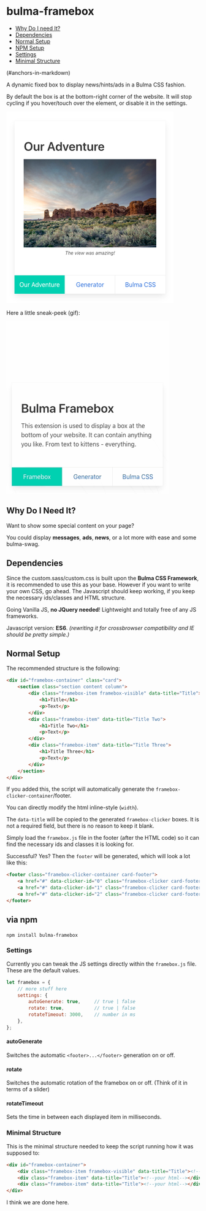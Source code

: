 # bulma-framebox

- [Why Do I need It?](#why)
- [Dependencies](#dependencies)
- [Normal Setup](#setup)
- [NPM Setup](#npm-setup)
- [Settings](#settings)
- [Minimal Structure](#minimal)

(#anchors-in-markdown)

A dynamic fixed box to display news/hints/ads in a Bulma CSS fashion.

By default the box is at the bottom-right corner of the website.
It will stop cycling if you hover/touch over the element, or disable it in the settings.

![alt text](/images/framebox.jpg)

Here a little sneak-peek (gif):

![alt text](/images/preview.gif)

## Why Do I Need It? <a name="why"></a>

Want to show some special content on your page?

You could display **messages**, **ads**, **news**, or a lot more with ease
and some bulma-swag.

## Dependencies <a name="dependencies"></a>
Since the custom.sass/custom.css is built upon the **Bulma CSS Framework**,
it is recommended to use this as your base. However if you want to write
your own CSS, go ahead.
The Javascript should keep working,
if you keep the necessary ids/classes and HTML structure.

Going Vanilla JS, **no JQuery needed**! Lightweight and totally free of any JS frameworks.

Javascript version: **ES6**.
_(rewriting it for crossbrowser compatibility and IE should be pretty simple.)_

## Normal Setup <a name="setup"></a>

The recommended structure is the following:

```html
<div id="framebox-container" class="card">
    <section class="section content column">
        <div class="framebox-item framebox-visible" data-title="Title">
            <h1>Title</h1>
            <p>Text</p>
        </div>
        <div class="framebox-item" data-title="Title Two">
            <h1>Title Two</h1>
            <p>Text</p>
        </div>
        <div class="framebox-item" data-title="Title Three">
            <h1>Title Three</h1>
            <p>Text</p>
        </div>
    </section>
</div>
```

If you added this, the script will automatically generate
the `framebox-clicker-container`/footer.

You can directly modify the html inline-style (`width`).

The `data-title` will be copied to the generated `framebox-clicker` boxes.
It is not a required field, but there is no reason to keep it blank.

Simply load the `framebox.js` file in the footer (after the HTML code) so
it can find the necessary ids and classes it is looking for.

Successful? Yes?
Then the `footer` will be generated, which will look a lot like this:

```html
<footer class="framebox-clicker-container card-footer">
    <a href="#" data-clicker-id="0" class="framebox-clicker card-footer-item">First</a>
    <a href="#" data-clicker-id="1" class="framebox-clicker card-footer-item">Second</a>
    <a href="#" data-clicker-id="2" class="framebox-clicker card-footer-item">Third</a>
</footer>
```

## via npm <a name="npm-setup"></a>

`npm install bulma-framebox`

### Settings <a name="settings"></a>

Currently you can tweak the JS settings directly within the `framebox.js` file.
These are the default values.
```javascript
let framebox = {
    // more stuff here
    settings: {
        autoGenerate: true,     // true | false 
        rotate: true,           // true | false
        rotateTimeout: 3000,    // number in ms          
    },
};
```

#### autoGenerate
Switches the automatic `<footer>...</footer>` generation on or off.
#### rotate
Switches the automatic rotation of the framebox on or off. (Think of it in terms of a slider)
#### rotateTimeout
Sets the time in between each displayed item in milliseconds.

### Minimal Structure <a name="minimal"></a>

This is the minimal structure needed to keep the script running how it was supposed to:

```HTML
<div id="framebox-container">
    <div class="framebox-item framebox-visible" data-title="Title"><!--your html--></div>
    <div class="framebox-item" data-title="Title"><!--your html--></div>
    <div class="framebox-item" data-title="Title"><!--your html--></div>
</div>
```

I think we are done here.